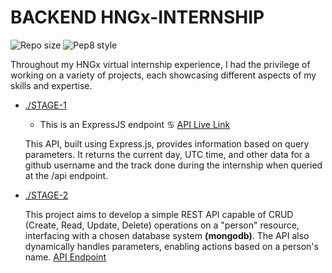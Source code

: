 # BACKEND HNGx-INTERNSHIP
![Repo size](https://img.shields.io/github/repo-size/laban254/HNGx-INTERNSHIP)
![Pep8 style](https://img.shields.io/badge/ES6-style%20guide-purple?style=round-square)


Throughout my HNGx virtual internship experience, I had the privilege of working on a variety of projects, each showcasing different aspects of my skills and expertise. 
- [./STAGE-1]()
	- This is an ExpressJS endpoint
      ♋ [  API Live  Link](https://hngx-internship-meo4.onrender.com/api?slack_name=laban254&track=backend)

   This API, built using Express.js, provides information based on query parameters. It returns the current day, UTC time, and other data for a github username and the track done during the internship when queried at the /api endpoint.

- [./STAGE-2]()

 	This project aims to develop a simple REST API capable of CRUD (Create, Read, Update, Delete) operations on a "person" resource, 		interfacing with a chosen database system **(mongodb)**. The API also dynamically handles parameters, enabling actions based on a person's name.
   [  API Endpoint](https://hngx-internship-rest-api.onrender.com/api/persons)

